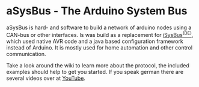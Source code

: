 # aSysBus - The Arduino System Bus

aSysBus is hard- and software to build a network of arduino nodes using a CAN-bus or other interfaces. Is was build as a replacement for [iSysBus<sup>(DE)</sup>](https://www.mikrocontroller.net/articles/Hausbus_Diskussion), which used native AVR code and a java based configuration framework instead of Arduino. It is mostly used for home automation and other control communication.

Take a look around the wiki to learn more about the protocol, the included examples should help to get you started. If you speak german there are several videos over at [YouTube](https://www.youtube.com/user/adlerweb/search?query=aSysBus).

